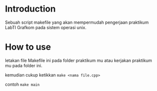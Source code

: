 # Introduction

Sebuah script makefile yang akan mempermudah pengerjaan praktikum LabTI Grafkom pada sistem operasi unix.

# How to use
letakan file Makefile ini pada folder praktikum mu atau kerjakan praktikum mu pada folder ini.

kemudian cukup ketikkan `make <nama file.cpp>`

contoh 
`make main`